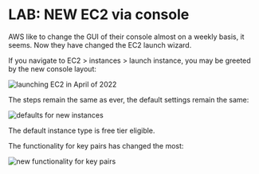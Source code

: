 # LAB: NEW EC2 via console

AWS like to change the GUI of their console almost on a weekly basis, it seems. Now they have changed the EC2 launch wizard.&#x20;

If you navigate to EC2 > instances > launch instance, you may be greeted by the new console layout:

![launching EC2 in April of 2022](<../../.gitbook/assets/image (350).png>)

The steps remain the same as ever, the default settings remain the same:

![defaults for new instances](<../../.gitbook/assets/image (396) (1).png>)

The default instance type is free tier eligible.&#x20;

The functionality for key pairs has changed the most:

![new functionality for key pairs](<../../.gitbook/assets/image (337) (1).png>)

